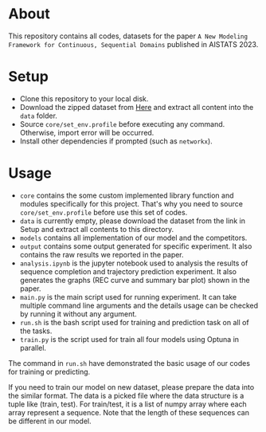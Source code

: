 # About
This repository contains all codes, datasets for the paper `A New Modeling Framework for Continuous, Sequential Domains` published in AISTATS 2023.


# Setup
- Clone this repository to your local disk.
- Download the zipped dataset from [Here](https://drive.google.com/file/d/1_iGbjvUxCrJrZ_zaxVSciqbgUmoPfSgk/view?usp=share_link) and extract all content into the `data` folder.
- Source `core/set_env.profile` before executing any command. Otherwise, import error will be occurred.
- Install other dependencies if prompted (such as `networkx`).

# Usage
- `core` contains the some custom implemented library function and modules specifically for this project. That's why you need to source `core/set_env.profile` before use this set of codes. 
- `data` is currently empty, please download the dataset from the link in Setup and extract all contents to this directory.
- `models` contains all implementation of our model and the competitors. 
- `output` contains some output generated for specific experiment. It also contains the raw results we reported in the paper. 
- `analysis.ipynb` is the jupyter notebook used to analysis the results of sequence completion and trajectory prediction experiment. It also generates the graphs (REC curve and summary bar plot) shown in the paper. 
- `main.py` is the main script used for running experiment. It can take multiple command line arguments and the details usage can be checked by running it without any argument. 
- `run.sh` is the bash script used for training and prediction task on all of the tasks. 
- `train.py` is the script used for train all four models using Optuna in parallel.

The command in `run.sh` have demonstrated the basic usage of our codes for training or predicting. 


If you need to train our model on new dataset, please prepare the data into the similar format. The data is a picked file where the data structure is a tuple like (train, test). For train/test, it is a list of numpy array where each array represent a sequence. Note that the length of these sequences can be different in our model. 


